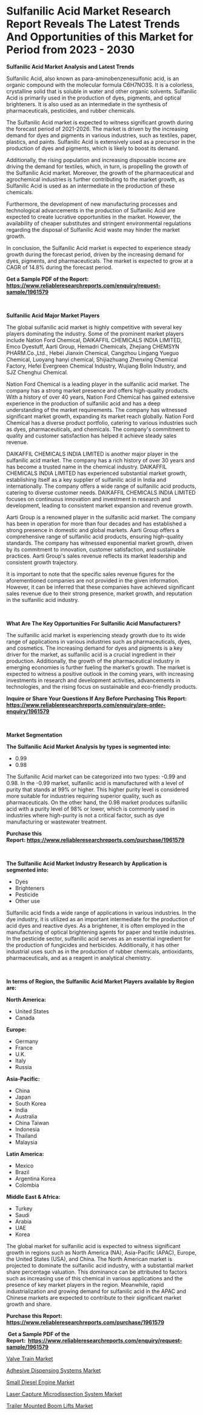 <p><h1>Sulfanilic Acid Market Research Report Reveals The Latest Trends And Opportunities of this Market for Period from 2023 - 2030</h1></p><p><strong>Sulfanilic Acid Market Analysis and Latest Trends</strong></p>
<p><p>Sulfanilic Acid, also known as para-aminobenzenesulfonic acid, is an organic compound with the molecular formula C6H7NO3S. It is a colorless, crystalline solid that is soluble in water and other organic solvents. Sulfanilic Acid is primarily used in the production of dyes, pigments, and optical brighteners. It is also used as an intermediate in the synthesis of pharmaceuticals, pesticides, and rubber chemicals.</p><p>The Sulfanilic Acid market is expected to witness significant growth during the forecast period of 2021-2026. The market is driven by the increasing demand for dyes and pigments in various industries, such as textiles, paper, plastics, and paints. Sulfanilic Acid is extensively used as a precursor in the production of dyes and pigments, which is likely to boost its demand.</p><p>Additionally, the rising population and increasing disposable income are driving the demand for textiles, which, in turn, is propelling the growth of the Sulfanilic Acid market. Moreover, the growth of the pharmaceutical and agrochemical industries is further contributing to the market growth, as Sulfanilic Acid is used as an intermediate in the production of these chemicals.</p><p>Furthermore, the development of new manufacturing processes and technological advancements in the production of Sulfanilic Acid are expected to create lucrative opportunities in the market. However, the availability of cheaper substitutes and stringent environmental regulations regarding the disposal of Sulfanilic Acid waste may hinder the market growth.</p><p>In conclusion, the Sulfanilic Acid market is expected to experience steady growth during the forecast period, driven by the increasing demand for dyes, pigments, and pharmaceuticals. The market is expected to grow at a CAGR of 14.8% during the forecast period.</p></p>
<p><strong>Get a Sample PDF of the Report:&nbsp; <a href="https://www.reliableresearchreports.com/enquiry/request-sample/1961579">https://www.reliableresearchreports.com/enquiry/request-sample/1961579</a></strong></p>
<p>&nbsp;</p>
<p><strong>Sulfanilic Acid Major Market Players</strong></p>
<p><p>The global sulfanilic acid market is highly competitive with several key players dominating the industry. Some of the prominent market players include Nation Ford Chemical, DAIKAFFIL CHEMICALS INDIA LIMITED, Emco Dyestuff, Aarti Group, Hemadri Chemicals, Zhejiang CHEMSYN PHARM.Co.,Ltd., Hebei Jianxin Chemical, Cangzhou Lingang Yueguo Chemical, Luoyang hanyi chemical, Shijiazhuang Zhenxing Chemical Factory, Hefei Evergreen Chemical Industry, Wujiang Bolin Industry, and SJZ Chenghui Chemical.</p><p>Nation Ford Chemical is a leading player in the sulfanilic acid market. The company has a strong market presence and offers high-quality products. With a history of over 40 years, Nation Ford Chemical has gained extensive experience in the production of sulfanilic acid and has a deep understanding of the market requirements. The company has witnessed significant market growth, expanding its market reach globally. Nation Ford Chemical has a diverse product portfolio, catering to various industries such as dyes, pharmaceuticals, and chemicals. The company's commitment to quality and customer satisfaction has helped it achieve steady sales revenue.</p><p>DAIKAFFIL CHEMICALS INDIA LIMITED is another major player in the sulfanilic acid market. The company has a rich history of over 30 years and has become a trusted name in the chemical industry. DAIKAFFIL CHEMICALS INDIA LIMITED has experienced substantial market growth, establishing itself as a key supplier of sulfanilic acid in India and internationally. The company offers a wide range of sulfanilic acid products, catering to diverse customer needs. DAIKAFFIL CHEMICALS INDIA LIMITED focuses on continuous innovation and investment in research and development, leading to consistent market expansion and revenue growth.</p><p>Aarti Group is a renowned player in the sulfanilic acid market. The company has been in operation for more than four decades and has established a strong presence in domestic and global markets. Aarti Group offers a comprehensive range of sulfanilic acid products, ensuring high-quality standards. The company has witnessed exponential market growth, driven by its commitment to innovation, customer satisfaction, and sustainable practices. Aarti Group's sales revenue reflects its market leadership and consistent growth trajectory.</p><p>It is important to note that the specific sales revenue figures for the aforementioned companies are not provided in the given information. However, it can be inferred that these companies have achieved significant sales revenue due to their strong presence, market growth, and reputation in the sulfanilic acid industry.</p></p>
<p>&nbsp;</p>
<p><strong>What Are The Key Opportunities For Sulfanilic Acid Manufacturers?</strong></p>
<p><p>The sulfanilic acid market is experiencing steady growth due to its wide range of applications in various industries such as pharmaceuticals, dyes, and cosmetics. The increasing demand for dyes and pigments is a key driver for the market, as sulfanilic acid is a crucial ingredient in their production. Additionally, the growth of the pharmaceutical industry in emerging economies is further fueling the market's growth. The market is expected to witness a positive outlook in the coming years, with increasing investments in research and development activities, advancements in technologies, and the rising focus on sustainable and eco-friendly products.</p></p>
<p><strong>Inquire or Share Your Questions If Any Before Purchasing This Report: <a href="https://www.reliableresearchreports.com/enquiry/pre-order-enquiry/1961579">https://www.reliableresearchreports.com/enquiry/pre-order-enquiry/1961579</a></strong></p>
<p>&nbsp;</p>
<p><strong>Market Segmentation</strong></p>
<p><strong>The Sulfanilic Acid Market Analysis by types is segmented into:</strong></p>
<p><ul><li>0.99</li><li>0.98</li></ul></p>
<p><p>The Sulfanilic Acid market can be categorized into two types: -0.99 and 0.98. In the -0.99 market, sulfanilic acid is manufactured with a level of purity that stands at 99% or higher. This higher purity level is considered more suitable for industries requiring superior quality, such as pharmaceuticals. On the other hand, the 0.98 market produces sulfanilic acid with a purity level of 98% or lower, which is commonly used in industries where high-purity is not a critical factor, such as dye manufacturing or wastewater treatment.</p></p>
<p><strong>Purchase this Report:&nbsp;<a href="https://www.reliableresearchreports.com/purchase/1961579">https://www.reliableresearchreports.com/purchase/1961579</a></strong></p>
<p>&nbsp;</p>
<p><strong>The Sulfanilic Acid Market Industry Research by Application is segmented into:</strong></p>
<p><ul><li>Dyes</li><li>Brighteners</li><li>Pesticide</li><li>Other use</li></ul></p>
<p><p>Sulfanilic acid finds a wide range of applications in various industries. In the dye industry, it is utilized as an important intermediate for the production of acid dyes and reactive dyes. As a brightener, it is often employed in the manufacturing of optical brightening agents for paper and textile industries. In the pesticide sector, sulfanilic acid serves as an essential ingredient for the production of fungicides and herbicides. Additionally, it has other industrial uses such as in the production of rubber chemicals, antioxidants, pharmaceuticals, and as a reagent in analytical chemistry.</p></p>
<p>&nbsp;</p>
<p><strong>In terms of Region, the Sulfanilic Acid Market Players available by Region are:</strong></p>
<p>
    <p> <strong> North America: </strong>
        <ul>
            <li>United States</li>
            <li>Canada</li>
        </ul>
        </p> 
    <p> <strong> Europe: </strong>
        <ul>
            <li>Germany</li>
            <li>France</li>
            <li>U.K.</li>
            <li>Italy</li>
            <li>Russia</li>
        </ul>
        </p> 
    <p> <strong> Asia-Pacific: </strong>
        <ul>
            <li>China</li>
            <li>Japan</li>
            <li>South Korea</li>
            <li>India</li>
            <li>Australia</li>
            <li>China Taiwan</li>
            <li>Indonesia</li>
            <li>Thailand</li>
            <li>Malaysia</li>
        </ul>
        </p> 
    <p> <strong> Latin America: </strong>
        <ul>
            <li>Mexico</li>
            <li>Brazil</li>
            <li>Argentina Korea</li>
            <li>Colombia</li>
        </ul>
        </p> 
    <p> <strong> Middle East & Africa: </strong>
        <ul>
            <li>Turkey</li>
            <li>Saudi</li>
            <li>Arabia</li>
            <li>UAE</li>
            <li>Korea</li>
        </ul>
    </p>
    </p>
<p><p>The global market for sulfanilic acid is expected to witness significant growth in regions such as North America (NA), Asia-Pacific (APAC), Europe, the United States (USA), and China. The North American market is projected to dominate the sulfanilic acid industry, with a substantial market share percentage valuation. This dominance can be attributed to factors such as increasing use of this chemical in various applications and the presence of key market players in the region. Meanwhile, rapid industrialization and growing demand for sulfanilic acid in the APAC and Chinese markets are expected to contribute to their significant market growth and share.</p></p>
<p><strong>Purchase this Report: <a href="https://www.reliableresearchreports.com/purchase/1961579">https://www.reliableresearchreports.com/purchase/1961579</a></strong></p>
<p>&nbsp;<strong>Get a Sample PDF of the Report:&nbsp;&nbsp;<a href="https://www.reliableresearchreports.com/enquiry/request-sample/1961579">https://www.reliableresearchreports.com/enquiry/request-sample/1961579</a></strong></p>
<p><strong></strong></p>
<p><p><a href="https://medium.com/@germanbraun1929/decoding-valve-train-market-metrics-market-share-trends-and-growth-patterns-bdb3da130b06">Valve Train Market</a></p><p><a href="https://medium.com/@alaynagrant2023/adhesive-dispensing-systems-market-exploring-market-share-market-trends-and-future-growth-5a53e45233e7">Adhesive Dispensing Systems Market</a></p><p><a href="https://medium.com/@ursulastark1/small-diesel-engine-market-size-reveals-the-best-marketing-channels-in-global-industry-228ca643bac0">Small Diesel Engine Market</a></p><p><a href="https://medium.com/@joelstrosin1928/laser-capture-microdissection-system-market-insights-into-market-cagr-market-trends-and-growth-fa5974004f7e">Laser Capture Microdissection System Market</a></p><p><a href="https://medium.com/@jailynpurdy1934/trailer-mounted-boom-lifts-market-focuses-on-market-share-size-and-projected-forecast-till-2030-dc2be5799b73">Trailer Mounted Boom Lifts Market</a></p></p>